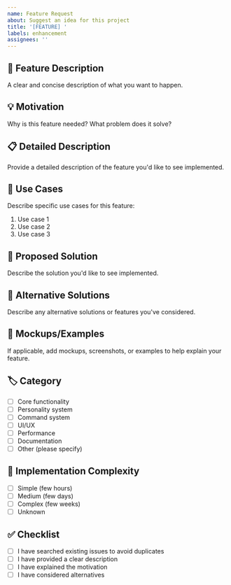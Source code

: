 ```yaml
---
name: Feature Request
about: Suggest an idea for this project
title: '[FEATURE] '
labels: enhancement
assignees: ''
---
```


## 🚀 Feature Description
A clear and concise description of what you want to happen.

## 💡 Motivation
Why is this feature needed? What problem does it solve?

## 📋 Detailed Description
Provide a detailed description of the feature you'd like to see implemented.

## 🎯 Use Cases
Describe specific use cases for this feature:
1. Use case 1
2. Use case 2
3. Use case 3

## 💭 Proposed Solution
Describe the solution you'd like to see implemented.

## 🔄 Alternative Solutions
Describe any alternative solutions or features you've considered.

## 📸 Mockups/Examples
If applicable, add mockups, screenshots, or examples to help explain your feature.

## 🏷️ Category
- [ ] Core functionality
- [ ] Personality system
- [ ] Command system
- [ ] UI/UX
- [ ] Performance
- [ ] Documentation
- [ ] Other (please specify)

## 🔧 Implementation Complexity
- [ ] Simple (few hours)
- [ ] Medium (few days)
- [ ] Complex (few weeks)
- [ ] Unknown

## ✅ Checklist
- [ ] I have searched existing issues to avoid duplicates
- [ ] I have provided a clear description
- [ ] I have explained the motivation
- [ ] I have considered alternatives
